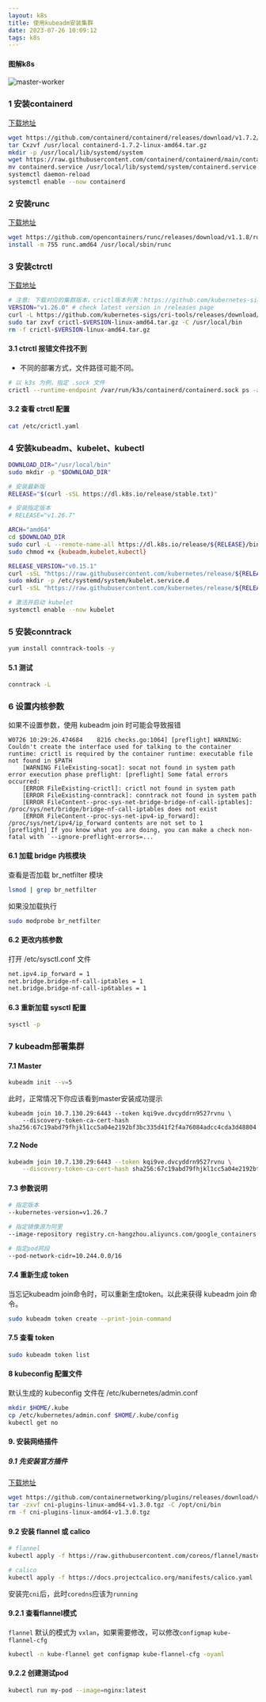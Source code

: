 ```yaml
---
layout: k8s
title: 使用kubeadm安装集群
date: 2023-07-26 10:09:12
tags: k8s
---
```


#### 图解k8s
![master-worker](master-worker.png)
### 1 安装containerd
[下载地址](https://github.com/containerd/containerd/releases)

```sh
wget https://github.com/containerd/containerd/releases/download/v1.7.2/containerd-1.7.2-linux-amd64.tar.gz
tar Cxzvf /usr/local containerd-1.7.2-linux-amd64.tar.gz
mkdir -p /usr/local/lib/systemd/system
wget https://raw.githubusercontent.com/containerd/containerd/main/containerd.service
mv containerd.service /usr/local/lib/systemd/system/containerd.service
systemctl daemon-reload
systemctl enable --now containerd
```

### 2 安装runc

[下载地址](https://github.com/opencontainers/runc/releases)

```sh
wget https://github.com/opencontainers/runc/releases/download/v1.1.8/runc.amd64
install -m 755 runc.amd64 /usr/local/sbin/runc
```

### 3 安装ctrctl

[下载地址](https://github.com/kubernetes-sigs/cri-tools/releases)

```sh
# 注意: 下载对应的集群版本，crictl版本列表：https://github.com/kubernetes-sigs/cri-tools/tags
VERSION="v1.26.0" # check latest version in /releases page
curl -L https://github.com/kubernetes-sigs/cri-tools/releases/download/$VERSION/crictl-${VERSION}-linux-amd64.tar.gz --output crictl-${VERSION}-linux-amd64.tar.gz
sudo tar zxvf crictl-$VERSION-linux-amd64.tar.gz -C /usr/local/bin
rm -f crictl-$VERSION-linux-amd64.tar.gz
```

#### 3.1 ctrctl 报错文件找不到
* 不同的部署方式，文件路径可能不同。

```sh
# 以 k3s 为例，指定 .sock 文件
crictl --runtime-endpoint /var/run/k3s/containerd/containerd.sock ps -a
```

#### 3.2 查看 ctrctl 配置
```sh
cat /etc/crictl.yaml
```

### 4 安装kubeadm、kubelet、kubectl
```sh
DOWNLOAD_DIR="/usr/local/bin"
sudo mkdir -p "$DOWNLOAD_DIR"

# 安装最新版
RELEASE="$(curl -sSL https://dl.k8s.io/release/stable.txt)"

# 安装指定版本
# RELEASE="v1.26.7"

ARCH="amd64"
cd $DOWNLOAD_DIR
sudo curl -L --remote-name-all https://dl.k8s.io/release/${RELEASE}/bin/linux/${ARCH}/{kubeadm,kubelet,kubectl}
sudo chmod +x {kubeadm,kubelet,kubectl}

RELEASE_VERSION="v0.15.1"
curl -sSL "https://raw.githubusercontent.com/kubernetes/release/${RELEASE_VERSION}/cmd/kubepkg/templates/latest/deb/kubelet/lib/systemd/system/kubelet.service" | sed "s:/usr/bin:${DOWNLOAD_DIR}:g" | sudo tee /etc/systemd/system/kubelet.service
sudo mkdir -p /etc/systemd/system/kubelet.service.d
curl -sSL "https://raw.githubusercontent.com/kubernetes/release/${RELEASE_VERSION}/cmd/kubepkg/templates/latest/deb/kubeadm/10-kubeadm.conf" | sed "s:/usr/bin:${DOWNLOAD_DIR}:g" | sudo tee /etc/systemd/system/kubelet.service.d/10-kubeadm.conf

# 激活并启动 kubelet
systemctl enable --now kubelet
```

### 5 安装conntrack
```sh
yum install conntrack-tools -y
```

#### 5.1 测试
```sh
conntrack -L
```

### 6 设置内核参数

如果不设置参数，使用 kubeadm join 时可能会导致报错
```log
W0726 10:29:26.474684    8216 checks.go:1064] [preflight] WARNING: Couldn't create the interface used for talking to the container runtime: crictl is required by the container runtime: executable file not found in $PATH
	[WARNING FileExisting-socat]: socat not found in system path
error execution phase preflight: [preflight] Some fatal errors occurred:
	[ERROR FileExisting-crictl]: crictl not found in system path
	[ERROR FileExisting-conntrack]: conntrack not found in system path
	[ERROR FileContent--proc-sys-net-bridge-bridge-nf-call-iptables]: /proc/sys/net/bridge/bridge-nf-call-iptables does not exist
	[ERROR FileContent--proc-sys-net-ipv4-ip_forward]: /proc/sys/net/ipv4/ip_forward contents are not set to 1
[preflight] If you know what you are doing, you can make a check non-fatal with `--ignore-preflight-errors=...`
```

#### 6.1 加载 bridge 内核模块

查看是否加载 br_netfilter 模块
```sh
lsmod | grep br_netfilter
```

如果没加载执行
```sh
sudo modprobe br_netfilter
```

#### 6.2 更改内核参数

打开 /etc/sysctl.conf 文件

```sh
net.ipv4.ip_forward = 1
net.bridge.bridge-nf-call-iptables = 1
net.bridge.bridge-nf-call-ip6tables = 1
```

#### 6.3 重新加载 sysctl 配置
```sh
sysctl -p
```

### 7 kubeadm部署集群

#### 7.1 Master
```sh
kubeadm init --v=5
```


此时，正常情况下你应该看到master安装成功提示
```log
kubeadm join 10.7.130.29:6443 --token kqi9ve.dvcyddrn9527rvnu \
	--discovery-token-ca-cert-hash sha256:67c19abd79fhjkl1cc5a04e2192bf3bc335d41f2f4a76084adcc4cda3d48804
```
#### 7.2 Node
```sh
kubeadm join 10.7.130.29:6443 --token kqi9ve.dvcyddrn9527rvnu \
	--discovery-token-ca-cert-hash sha256:67c19abd79fhjkl1cc5a04e2192bf3bc335d41f2f4a76084adcc4cda3d48804
```
#### 7.3 参数说明
```sh
# 指定版本
--kubernetes-version=v1.26.7

# 指定镜像源为阿里
--image-repository registry.cn-hangzhou.aliyuncs.com/google_containers

# 指定pod网段
--pod-network-cidr=10.244.0.0/16
```

#### 7.4 重新生成 token

当忘记kubeadm join命令时，可以重新生成token。以此来获得 kubeadm join 命令。

```sh
sudo kubeadm token create --print-join-command
```
#### 7.5 查看 token
```sh
sudo kubeadm token list
```

#### 8 kubeconfig 配置文件
默认生成的 kubeconfig 文件在 /etc/kubernetes/admin.conf

```sh
mkdir $HOME/.kube
cp /etc/kubernetes/admin.conf $HOME/.kube/config
kubectl get no
```

#### 9. 安装网络插件

##### 9.1 先安装官方插件
[下载地址](https://github.com/containernetworking/plugins/releases)
```sh
wget https://github.com/containernetworking/plugins/releases/download/v1.3.0/cni-plugins-linux-amd64-v1.3.0.tgz
tar -zxvf cni-plugins-linux-amd64-v1.3.0.tgz -C /opt/cni/bin
rm -f cni-plugins-linux-amd64-v1.3.0.tgz
```
#### 9.2 安装 flannel 或 calico
```sh
# flannel
kubectl apply -f https://raw.githubusercontent.com/coreos/flannel/master/Documentation/kube-flannel.yml
```
```sh
# calico
kubectl apply -f https://docs.projectcalico.org/manifests/calico.yaml
```

安装完`cni`后，此时`coredns`应该为`running`

#### 9.2.1 查看flannel模式

`flannel` 默认的模式为 `vxlan`，如果需要修改，可以修改`configmap` `kube-flannel-cfg`

```sh
kubectl -n kube-flannel get configmap kube-flannel-cfg -oyaml
```

#### 9.2.2 创建测试pod
```sh
kubectl run my-pod --image=nginx:latest
```